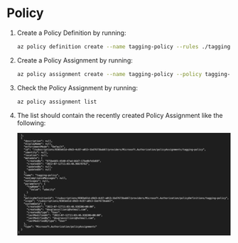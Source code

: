 # Policy

1. Create a Policy Definition by running:

    ```sh
    az policy definition create --name tagging-policy --rules ./tagging-policy-rules.json --params ./tagging-policy-params.json 
    ```

1. Create a Policy Assignment by running:

    ```sh
    az policy assignment create --name tagging-policy --policy tagging-policy -p "{ \"tagName\": { \"value\": \"udacity\" } }"
    ```

1. Check the Policy Assignment by running:

    ```sh
    az policy assignment list
    ```

1. The list should contain the recently created Policy Assignment like the following:

    ![policy assignment list screenshot](az-policy-assignment-list.png)
